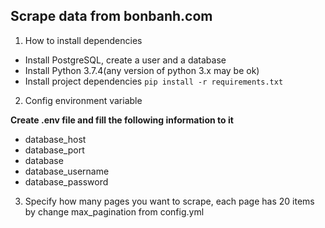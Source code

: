## Scrape data from bonbanh.com
1. How to install dependencies
* Install PostgreSQL, create a user and a database
* Install Python 3.7.4(any version of python 3.x may be ok)
* Install project dependencies ```pip install -r requirements.txt```
2. Config environment variable

**Create .env file and fill the following information to it**
* database_host
* database_port
* database
* database_username
* database_password
3. Specify how many pages you want to scrape, each page has 20 items by change max_pagination from config.yml
